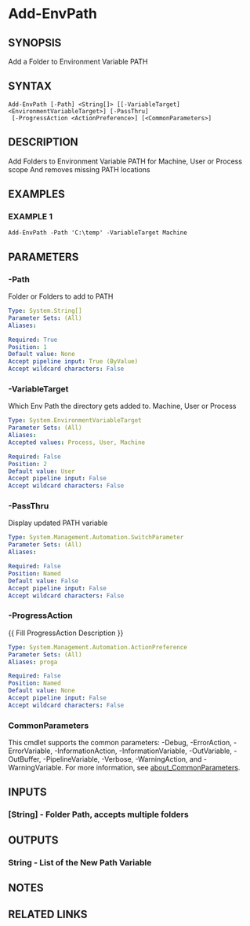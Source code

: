 ﻿---
external help file: WozTools-help.xml
Module Name: WozTools
online version: https://github.com/Woznet/WozTools/blob/main/docs/Add-EnvPath.md
schema: 2.0.0
---

# Add-EnvPath

## SYNOPSIS
Add a Folder to Environment Variable PATH

## SYNTAX

```
Add-EnvPath [-Path] <String[]> [[-VariableTarget] <EnvironmentVariableTarget>] [-PassThru]
 [-ProgressAction <ActionPreference>] [<CommonParameters>]
```

## DESCRIPTION
Add Folders to Environment Variable PATH for Machine, User or Process scope
And removes missing PATH locations

## EXAMPLES

### EXAMPLE 1
```
Add-EnvPath -Path 'C:\temp' -VariableTarget Machine
```

## PARAMETERS

### -Path
Folder or Folders to add to PATH

```yaml
Type: System.String[]
Parameter Sets: (All)
Aliases:

Required: True
Position: 1
Default value: None
Accept pipeline input: True (ByValue)
Accept wildcard characters: False
```

### -VariableTarget
Which Env Path the directory gets added to.
Machine, User or Process

```yaml
Type: System.EnvironmentVariableTarget
Parameter Sets: (All)
Aliases:
Accepted values: Process, User, Machine

Required: False
Position: 2
Default value: User
Accept pipeline input: False
Accept wildcard characters: False
```

### -PassThru
Display updated PATH variable

```yaml
Type: System.Management.Automation.SwitchParameter
Parameter Sets: (All)
Aliases:

Required: False
Position: Named
Default value: False
Accept pipeline input: False
Accept wildcard characters: False
```

### -ProgressAction
{{ Fill ProgressAction Description }}

```yaml
Type: System.Management.Automation.ActionPreference
Parameter Sets: (All)
Aliases: proga

Required: False
Position: Named
Default value: None
Accept pipeline input: False
Accept wildcard characters: False
```

### CommonParameters
This cmdlet supports the common parameters: -Debug, -ErrorAction, -ErrorVariable, -InformationAction, -InformationVariable, -OutVariable, -OutBuffer, -PipelineVariable, -Verbose, -WarningAction, and -WarningVariable. For more information, see [about_CommonParameters](http://go.microsoft.com/fwlink/?LinkID=113216).

## INPUTS

### [String] - Folder Path, accepts multiple folders
## OUTPUTS

### String - List of the New Path Variable
## NOTES

## RELATED LINKS
